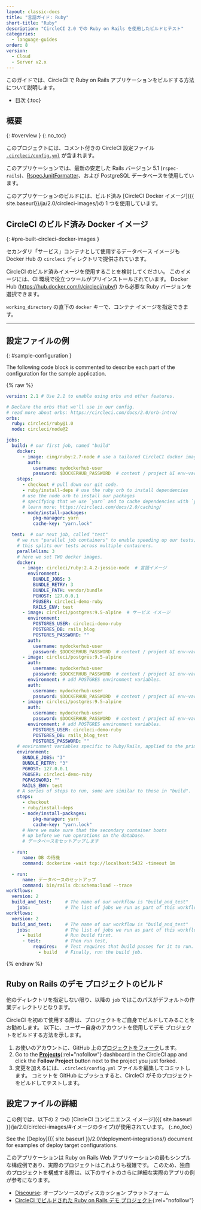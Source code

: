 ```yaml
---
layout: classic-docs
title: "言語ガイド: Ruby"
short-title: "Ruby"
description: "CircleCI 2.0 での Ruby on Rails を使用したビルドとテスト"
categories:
  - language-guides
order: 8
version:
  - Cloud
  - Server v2.x
---
```


このガイドでは、CircleCI で Ruby on Rails アプリケーションをビルドする方法について説明します。

* 目次
{:toc}

## 概要
{: #overview }
{:.no_toc}

このプロジェクトには、コメント付きの CircleCI 設定ファイル <a href="https://github.com/CircleCI-Public/circleci-demo-ruby-rails/blob/master/.circleci/config.yml" target="_blank"><code>.circleci/config.yml</code></a> が含まれます。

このアプリケーションでは、最新の安定した Rails バージョン 5.1 (`rspec-rails`)、[RspecJunitFormatter](https://github.com/sj26/rspec_junit_formatter)、および PostgreSQL データベースを使用しています。

このアプリケーションのビルドには、ビルド済み [CircleCI Docker イメージ]({{ site.baseurl}}/ja/2.0/circleci-images/)の 1 つを使用しています。


## CircleCI のビルド済み Docker イメージ
{: #pre-built-circleci-docker-images }

セカンダリ「サービス」コンテナとして使用するデータベース イメージも Docker Hub の `circleci` ディレクトリで提供されています。

CircleCI のビルド済みイメージを使用することを検討してください。 このイメージには、CI 環境で役立つツールがプリインストールされています。 Docker Hub (<https://hub.docker.com/r/circleci/ruby/>) から必要な Ruby バージョンを選択できます。

`working_directory` の直下の `docker` キーで、コンテナ イメージを指定できます。

---

## 設定ファイルの例
{: #sample-configuration }

The following code block is commented to describe each part of the configuration for the sample application.

{% raw %}

```yaml
version: 2.1 # Use 2.1 to enable using orbs and other features.

# Declare the orbs that we'll use in our config.
# read more about orbs: https://circleci.com/docs/2.0/orb-intro/
orbs:
  ruby: circleci/ruby@1.0
  node: circleci/node@2

jobs:
  build: # our first job, named "build"
    docker:
      - image: cimg/ruby:2.7-node # use a tailored CircleCI docker image.
        auth:
          username: mydockerhub-user
          password: $DOCKERHUB_PASSWORD  # context / project UI env-var reference
    steps:
      - checkout # pull down our git code.
      - ruby/install-deps # use the ruby orb to install dependencies
      # use the node orb to install our packages
      # specifying that we use `yarn` and to cache dependencies with `yarn.lock`
      # learn more: https://circleci.com/docs/2.0/caching/
      - node/install-packages:
          pkg-manager: yarn
          cache-key: "yarn.lock"

  test:  # our next job, called "test"
    # we run "parallel job containers" to enable speeding up our tests;
    # this splits our tests across multiple containers.
    parallelism: 3
    # here we set TWO docker images.
    docker:
      - image: circleci/ruby:2.4.2-jessie-node  # 言語イメージ
        environment:
          BUNDLE_JOBS: 3
          BUNDLE_RETRY: 3
          BUNDLE_PATH: vendor/bundle
          PGHOST: 127.0.0.1
          PGUSER: circleci-demo-ruby
          RAILS_ENV: test
      - image: circleci/postgres:9.5-alpine  # サービス イメージ
        environment:
          POSTGRES_USER: circleci-demo-ruby
          POSTGRES_DB: rails_blog
          POSTGRES_PASSWORD: ""
        auth:
          username: mydockerhub-user
          password: $DOCKERHUB_PASSWORD  # context / project UI env-var reference
      - image: circleci/postgres:9.5-alpine
        auth:
          username: mydockerhub-user
          password: $DOCKERHUB_PASSWORD  # context / project UI env-var reference
        environment: # add POSTGRES environment variables.
        auth:
          username: mydockerhub-user
          password: $DOCKERHUB_PASSWORD  # context / project UI env-var reference
      - image: circleci/postgres:9.5-alpine
        auth:
          username: mydockerhub-user
          password: $DOCKERHUB_PASSWORD  # context / project UI env-var reference
        environment: # add POSTGRES environment variables.
          POSTGRES_USER: circleci-demo-ruby
          POSTGRES_DB: rails_blog_test
          POSTGRES_PASSWORD: ""
    # environment variables specific to Ruby/Rails, applied to the primary container.
    environment:
      BUNDLE_JOBS: "3"
      BUNDLE_RETRY: "3"
      PGHOST: 127.0.0.1
      PGUSER: circleci-demo-ruby
      PGPASSWORD: ""
      RAILS_ENV: test
    # A series of steps to run, some are similar to those in "build".
    steps:
      - checkout
      - ruby/install-deps
      - node/install-packages:
          pkg-manager: yarn
          cache-key: "yarn.lock"
      # Here we make sure that the secondary container boots
      # up before we run operations on the database.
      # データベースをセットアップします

  - run:
      name: DB の待機
      command: dockerize -wait tcp://localhost:5432 -timeout 1m

  - run:
      name: データベースのセットアップ
      command: bin/rails db:schema:load --trace
workflows:
  version: 2
  build_and_test:     # The name of our workflow is "build_and_test"
    jobs:             # The list of jobs we run as part of this workflow.
workflows:
  version: 2
  build_and_test:     # The name of our workflow is "build_and_test"
    jobs:             # The list of jobs we run as part of this workflow.
      - build         # Run build first.
      - test:         # Then run test,
          requires:   # Test requires that build passes for it to run.
            - build   # Finally, run the build job.
```

{% endraw %}


## Ruby on Rails のデモ プロジェクトのビルド
他のディレクトリを指定しない限り、以降の `job` ではこのパスがデフォルトの作業ディレクトリとなります。

CircleCI を初めて使用する際は、プロジェクトをご自身でビルドしてみることをお勧めします。 以下に、ユーザー自身のアカウントを使用してデモ プロジェクトをビルドする方法を示します。

1. お使いのアカウントに、GitHub 上の[プロジェクトをフォーク](https://github.com/CircleCI-Public/circleci-demo-ruby-rails/fork)します。
2. Go to the [**Projects**](https://app.circleci.com/projects/){:rel="nofollow"} dashboard in the CircleCI app and click the **Follow Project** button next to the project you just forked.
3. 変更を加えるには、`.circleci/config.yml` ファイルを編集してコミットします。 コミットを GitHub にプッシュすると、CircleCI がそのプロジェクトをビルドしてテストします。

## 設定ファイルの詳細
この例では、以下の 2 つの [CircleCI コンビニエンス イメージ]({{ site.baseurl }}/ja/2.0/circleci-images/#イメージのタイプ)が使用されています。
{:.no_toc}

See the [Deploy]({{ site.baseurl }}/2.0/deployment-integrations/) document for examples of deploy target configurations.

このアプリケーションは Ruby on Rails Web アプリケーションの最もシンプルな構成例であり、実際のプロジェクトはこれよりも複雑です。 このため、独自のプロジェクトを構成する際は、以下のサイトのさらに詳細な実際のアプリの例が参考になります。

* [Discourse](https://github.com/CircleCI-Public/discourse/blob/master/.circleci/config.yml): オープンソースのディスカッション プラットフォーム
* [CircleCI でビルドされた Ruby on Rails デモ プロジェクト](https://circleci.com/gh/CircleCI-Public/circleci-demo-ruby-rails){:rel="nofollow"}
